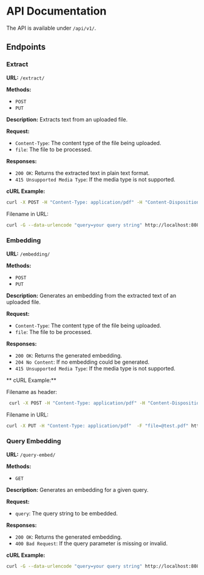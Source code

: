 # API Documentation

The API is available under `/api/v1/`.

## Endpoints

### Extract

**URL:** `/extract/`

**Methods:**
- `POST`
- `PUT`

**Description:**
Extracts text from an uploaded file.

**Request:**
- `Content-Type`: The content type of the file being uploaded.
- `file`: The file to be processed.

**Responses:**
- `200 OK`: Returns the extracted text in plain text format.
- `415 Unsupported Media Type`: If the media type is not supported.

**cURL Example:**

```sh
curl -X POST -H "Content-Type: application/pdf" -H "Content-Disposition: attachment;filename=test.pdf" -F "file=@test.pdf" http://localhost:8080/api/v1/extract/
```

Filename in URL:

```sh
curl -G --data-urlencode "query=your query string" http://localhost:8080/query-embed/
```

### Embedding

**URL:** `/embedding/`

**Methods:**
- `POST`
- `PUT`

**Description:**
Generates an embedding from the extracted text of an uploaded file.

**Request:**
- `Content-Type`: The content type of the file being uploaded.
- `file`: The file to be processed.

**Responses:**
- `200 OK`: Returns the generated embedding.
- `204 No Content`: If no embedding could be generated.
- `415 Unsupported Media Type`: If the media type is not supported.

** cURL Example:**

Filename as header:

```sh
 curl -X POST -H "Content-Type: application/pdf" -H "Content-Disposition: attachment;filename=test.pdf" -F "file=@test.pdf" http://localhost:8080/api/v1/embedding/
```

Filename in URL:

```sh
curl -X PUT -H "Content-Type: application/pdf"  -F "file=@test.pdf" http://localhost:8080/api/v1/embedding/test.pdf
```


### Query Embedding

**URL:** `/query-embed/`

**Methods:**
- `GET`

**Description:**
Generates an embedding for a given query.

**Request:**
- `query`: The query string to be embedded.

**Responses:**
- `200 OK`: Returns the generated embedding.
- `400 Bad Request`: If the query parameter is missing or invalid.

**cURL Example:**

```sh
curl -G --data-urlencode "query=your query string" http://localhost:8080/api/v1/query-embed/
```
